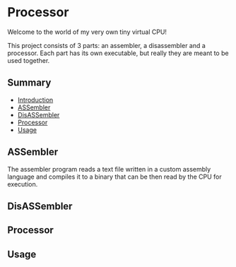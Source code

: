 # Processor

Welcome to the world of my very own tiny virtual CPU!

This project consists of 3 parts: an assembler, a disassembler and a processor.
Each part has its own executable, but really they are meant to be used together.

## Summary

* [Introduction](#introduction)
* [ASSembler](#assembler)
* [DisASSembler](#disassembler)
* [Processor](#processor)
* [Usage](#usage)

## ASSembler
The assembler program reads a text file written in a custom assembly language
and compiles it to a binary that can be then read by the CPU for execution.
## DisASSembler 
## Processor 
## Usage
